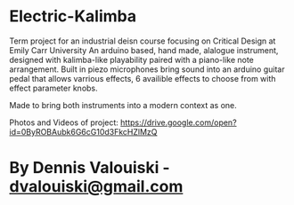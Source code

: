 # Electric-Kalimba
Term project for an industrial deisn course focusing on Critical Design at Emily Carr University
An arduino based, hand made, alalogue instrument, designed with kalimba-like playability paired with a piano-like note arrangement. Built in piezo microphones bring sound into an arduino guitar pedal that allows varrious effects, 6 availible effects to choose from with effect parameter knobs. 

Made to bring both instruments into a modern context as one.

Photos and Videos of project:
https://drive.google.com/open?id=0ByROBAubk6G6cG10d3FkcHZlMzQ

# By Dennis Valouiski  -  dvalouiski@gmail.com
